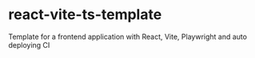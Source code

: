 # react-vite-ts-template
Template for a frontend application with React, Vite, Playwright and auto deploying CI
